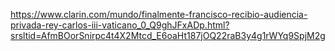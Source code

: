 https://www.clarin.com/mundo/finalmente-francisco-recibio-audiencia-privada-rey-carlos-iii-vaticano_0_Q9ghJFxADp.html?srsltid=AfmBOorSnirpc4t4X2Mtcd_E6oaHt187jOQ22raB3y4g1rWYq9SpjM2g

